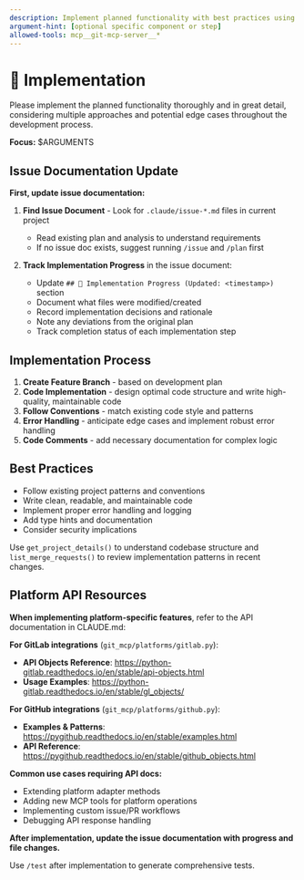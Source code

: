 ```yaml
---
description: Implement planned functionality with best practices using git_mcp_server tools
argument-hint: [optional specific component or step]
allowed-tools: mcp__git-mcp-server__*
---
```


# 🔨 Implementation

Please implement the planned functionality thoroughly and in great detail, considering multiple approaches and potential edge cases throughout the development process.

**Focus:** $ARGUMENTS

## Issue Documentation Update

**First, update issue documentation:**

1. **Find Issue Document** - Look for `.claude/issue-*.md` files in current project
   - Read existing plan and analysis to understand requirements
   - If no issue doc exists, suggest running `/issue` and `/plan` first

2. **Track Implementation Progress** in the issue document:
   - Update `## 🔨 Implementation Progress (Updated: <timestamp>)` section
   - Document what files were modified/created
   - Record implementation decisions and rationale
   - Note any deviations from the original plan
   - Track completion status of each implementation step

## Implementation Process

1. **Create Feature Branch** - based on development plan
2. **Code Implementation** - design optimal code structure and write high-quality, maintainable code
3. **Follow Conventions** - match existing code style and patterns
4. **Error Handling** - anticipate edge cases and implement robust error handling
5. **Code Comments** - add necessary documentation for complex logic

## Best Practices

- Follow existing project patterns and conventions
- Write clean, readable, and maintainable code
- Implement proper error handling and logging
- Add type hints and documentation
- Consider security implications

Use `get_project_details()` to understand codebase structure and `list_merge_requests()` to review implementation patterns in recent changes.

## Platform API Resources

**When implementing platform-specific features**, refer to the API documentation in CLAUDE.md:

**For GitLab integrations** (`git_mcp/platforms/gitlab.py`):
- **API Objects Reference**: https://python-gitlab.readthedocs.io/en/stable/api-objects.html
- **Usage Examples**: https://python-gitlab.readthedocs.io/en/stable/gl_objects/

**For GitHub integrations** (`git_mcp/platforms/github.py`):
- **Examples & Patterns**: https://pygithub.readthedocs.io/en/stable/examples.html
- **API Reference**: https://pygithub.readthedocs.io/en/stable/github_objects.html

**Common use cases requiring API docs:**
- Extending platform adapter methods
- Adding new MCP tools for platform operations
- Implementing custom issue/PR workflows
- Debugging API response handling

**After implementation, update the issue documentation with progress and file changes.**

Use `/test` after implementation to generate comprehensive tests.

